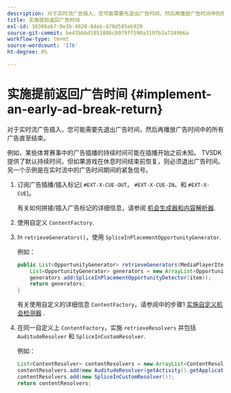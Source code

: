```yaml
---
description: 对于实时流广告插入，您可能需要先退出广告时间，然后再播放广告时间中的所有广告直至结束。
title: 实施提前返回广告时间
exl-id: 38386ab7-0e3b-4628-84eb-470d585eb929
source-git-commit: be43bbbd1051886c8979ff590a3197b2a7249b6a
workflow-type: tm+mt
source-wordcount: '176'
ht-degree: 0%

---
```


# 实施提前返回广告时间 {#implement-an-early-ad-break-return}

对于实时流广告插入，您可能需要先退出广告时间，然后再播放广告时间中的所有广告直至结束。

例如，某些体育赛事中的广告插播的持续时间可能在插播开始之前未知。 TVSDK提供了默认持续时间，但如果游戏在休息时间结束前恢复，则必须退出广告时间。 另一个示例是在实时流中的广告时间期间的紧急信号。

1. 订阅广告插播/插入标记( `#EXT-X-CUE-OUT`， `#EXT-X-CUE-IN`、和 `#EXT-X-CUE`)。

   有关如何拼接/插入广告标记的详细信息，请参阅 [机会生成器和内容解析器](../../../tvsdk-1.4-for-android/content-resolver/android-1.4-content-resolver-about.md).
1. 使用自定义 `ContentFactory`.
1. In `retrieveGenerators()`，使用 `SpliceInPlacementOpportunityGenerator`.

   例如：

   ```java
   public List<OpportunityGenerator> retrieveGenerators(MediaPlayerItem item) { 
       List<OpportunityGenerator> generators = new ArrayList<OpportunityGenerator>(); 
       generators.add(SpliceInPlacementOpportunityDetector(item)); 
       return generators; 
   }
   ```

   有关使用自定义的详细信息 `ContentFactory`，请参阅中的步骤1 [实施自定义机会检测器](../../../tvsdk-1.4-for-android/content-resolver/android-1.4-opp-detector-impl.md) .

1. 在同一自定义上 `ContentFactory`，实施 `retrieveResolvers` 并包括 `AuditudeResolver` 和 `SpliceInCustomResolver`.

   例如：

   ```java
   List<ContentResolver> contentResolvers = new ArrayList<ContentResolver>(); 
   contentResolvers.add(new AuditudeResolver(getActivity().getApplicationContext())); 
   contentResolvers.add(new SpliceInCustomResolver()); 
   return contentResolvers;
   ```
